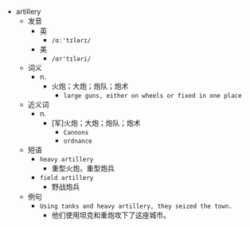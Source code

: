 - artillery
  - 发音
    - 英
      - `/ɑː'tɪlərɪ/`
    - 美
      - `/ɑr'tɪləri/`
  - 词义
    - n.
      - 火炮；大炮；炮队；炮术
        - `large guns, either on wheels or fixed in one place`
  - 近义词
    - n.
      - [军]火炮；大炮；炮队；炮术
        - `Cannons`
        - `ordnance`
  - 短语
    - `heavy artillery`
      - 重型火炮，重型炮兵 
    - `field artillery`
      - 野战炮兵 
  - 例句
    - `Using tanks and heavy artillery, they seized the town.`
      - 他们使用坦克和重炮攻下了这座城市。

